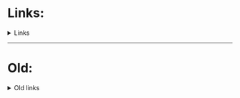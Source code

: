 # Links:

<details>

<summary> Links  </summary>

https://bgoonz-cv.netlify.app/

<br>

https://bgoonz-games.netlify.app/

<br>

https://determined-dijkstra-ee7390.netlify.app/

<br>

https://devtools42.netlify.app/

<br>

https://friendly-panda-b61ab.netlify.app/

<br>

https://githtmlpreview.netlify.app/

<br>

https://lambda-resources.netlify.app/

<br>

https://meditate42app.netlify.app/

<br>

https://panoramic-eggplant-452e4.netlify.app/

<br>

https://potluck-landing.netlify.app/

<br>

https://project-portfolio42.netlify.app/

<br>

https://random-static-html-deploys.netlify.app/blm.html
https://ternary42.netlify.app/

<br>

https://web-dev-interview-prep-quiz-website.netlify.app/

<br>

https://web-dev-resource-hub.netlify.app/

<br>

https://blog-w-comments.vercel.app/

<br>

https://www.addthis.com/website-tools/overview?utm_source=AddThis%20Tools&utm_medium=image
https://bgoonz.blogspot.com/

https://search.freefind.com/siteindex.html?si=14588965
https://search.freefind.com/find.html?si=14588965&m=0&p=0
https://search.freefind.com/find.html?si=14588965&pid=a
https://www.freefind.com/

https://github.com/bgoonz/Learning-Assets
https://github.com/bgoonz/Revamped-Automatic-Guitar-Effect-Triggering
https://github.com/bgoonz/web-dev-setup-checker
https://github.com/search/advanced
https://github.com/bgoonz/BGOONZ_BLOG_2.0
https://github.com/bgoonz
https://www.instagram.com/bgoonz/?hl=en
https://www.linkedin.com/in/bryan-guner-046199128/

https://twitter.com/bgooonz
http://blmbadge.unicornplatform.com/

https://web-dev-hub.com/

https://www.youtube.com/channel/UC9-rYyUMsnEBK8G8fCyrXXA
https://a.familypromiseservicetracker.dev/

https://codepen.io/bgoonz/pen/ExZvGoZ
https://codepen.io/bgoonz
https://codepen.io/

https://bryan-guner.gitbook.io/my-docs/

https://bgoonz.github.io/searchAwesome/

https://bgoonz.github.io/github-stats-website/

https://minnesotafreedomfund.org/

https://www.searchbar.org/

https://dev.to/bgoonz"

</details>

---

# Old:

<details>

<summary> Old links  </summary>

https://gist.github.com/bgoonz/52bf38c3ba648dbf4e4acb36fb915ddc

https://sanity-signup.netlify.app/

<br>

https://random-static-html-deploys.netlify.app/embeds-showcase.html

    <iframe style="resize:both; overflow:scroll;"  sandbox="allow-scripts"  src="https://drive.google.com/embeddedfolderview?id=1DHyQsPLziqSUODclplhnNX1eknzbZrL8#list" style="width:100%; height:600px; border:0;"></iframe><br>

    <iframe style="resize:both; overflow:scroll;"  sandbox="allow-scripts"  src="https://drive.google.com/embeddedfolderview?id=1DHyQsPLziqSUODclplhnNX1eknzbZrL8#grid" style="width:100%; height:600px; border:0;"></iframe><br>

-   [cheat sheets](https://cheatsheets-42.netlify.app/)

-   [Gitpod Docs](https://archive-42.github.io/my-docs-gitpod-h# Links:

<details>

<summary> Links  </summary>

https://bgoonz-cv.netlify.app/

<br>

https://bgoonz-games.netlify.app/

<br>

https://determined-dijkstra-ee7390.netlify.app/

<br>

https://devtools42.netlify.app/

<br>

https://friendly-panda-b61ab.netlify.app/

<br>

https://githtmlpreview.netlify.app/

<br>

https://lambda-resources.netlify.app/

<br>

https://meditate42app.netlify.app/

<br>

https://panoramic-eggplant-452e4.netlify.app/

<br>

https://potluck-landing.netlify.app/

<br>

https://project-portfolio42.netlify.app/

<br>

https://random-static-html-deploys.netlify.app/blm.html
https://ternary42.netlify.app/

<br>

https://web-dev-interview-prep-quiz-website.netlify.app/

<br>

https://web-dev-resource-hub.netlify.app/

<br>

https://blog-w-comments.vercel.app/

<br>

https://www.addthis.com/website-tools/overview?utm_source=AddThis%20Tools&utm_medium=image
https://bgoonz.blogspot.com/

https://search.freefind.com/siteindex.html?si=14588965
https://search.freefind.com/find.html?si=14588965&m=0&p=0
https://search.freefind.com/find.html?si=14588965&pid=a
https://www.freefind.com/

https://github.com/bgoonz/Learning-Assets
https://github.com/bgoonz/Revamped-Automatic-Guitar-Effect-Triggering
https://github.com/bgoonz/web-dev-setup-checker
https://github.com/search/advanced
https://github.com/bgoonz/BGOONZ_BLOG_2.0
https://github.com/bgoonz
https://www.instagram.com/bgoonz/?hl=en
https://www.linkedin.com/in/bryan-guner-046199128/

https://twitter.com/bgooonz
http://blmbadge.unicornplatform.com/

https://web-dev-hub.com/

https://www.youtube.com/channel/UC9-rYyUMsnEBK8G8fCyrXXA
https://a.familypromiseservicetracker.dev/

https://codepen.io/bgoonz/pen/ExZvGoZ
https://codepen.io/bgoonz
https://codepen.io/

https://bryan-guner.gitbook.io/my-docs/

https://bgoonz.github.io/searchAwesome/

https://bgoonz.github.io/github-stats-website/

https://minnesotafreedomfund.org/

https://www.searchbar.org/

https://dev.to/bgoonz"

</details>

---

# Old:

<details>

<summary> Old links  </summary>

https://gist.github.com/bgoonz/52bf38c3ba648dbf4e4acb36fb915ddc

https://sanity-signup.netlify.app/

<br>

https://random-static-html-deploys.netlify.app/embeds-showcase.html

    <iframe style="resize:both; overflow:scroll;"  sandbox="allow-scripts"  src="https://drive.google.com/embeddedfolderview?id=1DHyQsPLziqSUODclplhnNX1eknzbZrL8#list" style="width:100%; height:600px; border:0;"></iframe><br>

    <iframe style="resize:both; overflow:scroll;"  sandbox="allow-scripts"  src="https://drive.google.com/embeddedfolderview?id=1DHyQsPLziqSUODclplhnNX1eknzbZrL8#grid" style="width:100%; height:600px; border:0;"></iframe><br>

-   [cheat sheets](https://cheatsheets-42.netlify.app/)

-   [Gitpod Docs](https://archive-42.github.io/my-docs-gitpod-html/)

https://transform-tools-m7k1dqcmw-bgoonz.vercel.app/

<br>

</details>
tml/)

https://transform-tools-m7k1dqcmw-bgoonz.vercel.app/

<br>

</details>

